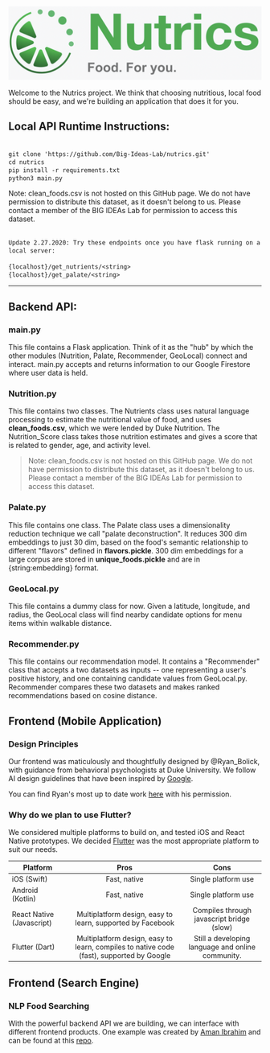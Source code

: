 ![alt text](Logo.png "Title")

Welcome to the Nutrics project. We think that choosing nutritious, local food should be easy, and we're building an application that does it for you.

## Local API Runtime Instructions:


```

git clone 'https://github.com/Big-Ideas-Lab/nutrics.git'
cd nutrics
pip install -r requirements.txt
python3 main.py
```

Note: clean_foods.csv is not hosted on this GitHub page. We do not have permission to distribute this dataset, as it doesn't belong to us. Please contact a member of the BIG IDEAs Lab for permission to access this dataset.

```

Update 2.27.2020: Try these endpoints once you have flask running on a local server:

{localhost}/get_nutrients/<string>
{localhost}/get_palate/<string>
```

-------------

## **Backend API:**

### main.py

This file contains a Flask application. Think of it as the "hub" by which the other modules (Nutrition, Palate, Recommender, GeoLocal) connect and interact. main.py accepts and returns information to our Google Firestore where user data is held. 

### Nutrition.py

This file contains two classes. The Nutrients class uses natural language processing to estimate the nutritional value of food, and uses **clean_foods.csv**, which we were lended by Duke Nutrition. The Nutrition_Score class takes those nutrition estimates and gives a score that is related to gender, age, and activity level.

> Note: clean_foods.csv is not hosted on this GitHub page. We do not have permission to distribute this dataset, as it doesn't belong to us. Please contact a member of the BIG IDEAs Lab for permission to access this dataset.

### Palate.py

This file contains one class. The Palate class uses a dimensionality reduction technique we call "palate deconstruction". It reduces 300 dim embeddings to just 30 dim, based on the food's semantic relationship to different "flavors" defined in **flavors.pickle**. 300 dim embeddings for a large corpus are stored in **unique_foods.pickle** and are in {string:embedding} format.

### GeoLocal.py

This file contains a dummy class for now. Given a latitude, longitude, and radius, the GeoLocal class will find nearby candidate options for menu items within walkable distance.

### Recommender.py

This file contains our recommendation model. It contains a "Recommender" class that accepts a two datasets as inputs -- one representing a user's positive history, and one containing candidate values from GeoLocal.py. Recommender compares these two datasets and makes ranked recommendations based on cosine distance.

## Frontend (Mobile Application)

### Design Principles

Our frontend was maticulously and thoughtfully designed by @Ryan_Bolick, with guidance from behavioral psychologists at Duke University. We follow AI design guidelines that have been inspired by [Google](https://pair.withgoogle.com/).

You can find Ryan's most up to date work [here](https://gallery.io/projects/MCHbtQVoQ2HCZYjYt-pwv8Nr/files/MCHXG950YxofXVKr92LnNIc6) with his permission.

### Why do we plan to use Flutter?

We considered multiple platforms to build on, and tested iOS and React Native prototypes. We decided [Flutter](https://flutter.dev/) was the most appropriate platform to suit our needs. 

| Platform        | Pros           | Cons  |
| ------------- |:-------------:| :-----:|
| iOS (Swift)    | Fast, native | Single platform use |
| Android (Kotlin)      | Fast, native      |   Single platform use |
| React Native (Javascript) | Multiplatform design, easy to learn, supported by Facebook      | Compiles through javascript bridge (slow) |
| Flutter (Dart) | Multiplatform design, easy to learn, compiles to native code (fast), supported by Google | Still a developing language and online community. 

## Frontend (Search Engine)

### NLP Food Searching

With the powerful backend API we are building, we can interface with different frontend products. One example was created by [Aman Ibrahim](https://github.com/orgs/Big-Ideas-Lab/people/amanmibra) and can be found at this [repo](https://github.com/Big-Ideas-Lab/nutrics-search-webapp).
